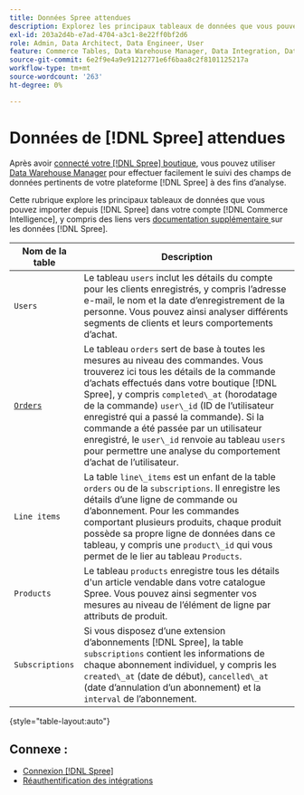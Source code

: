 ```yaml
---
title: Données Spree attendues
description: Explorez les principaux tableaux de données que vous pouvez importer de Spree dans votre compte  [!DNL Commerce Intelligence] .
exl-id: 203a2d4b-e7ad-4704-a3c1-8e22ff0bf2d6
role: Admin, Data Architect, Data Engineer, User
feature: Commerce Tables, Data Warehouse Manager, Data Integration, Data Import/Export
source-git-commit: 6e2f9e4a9e91212771e6f6baa8c2f8101125217a
workflow-type: tm+mt
source-wordcount: '263'
ht-degree: 0%

---
```


# Données de [!DNL Spree] attendues

Après avoir [connecté votre [!DNL Spree] boutique](../../../data-analyst/importing-data/integrations/spree.md), vous pouvez utiliser [Data Warehouse Manager](../../data-warehouse-mgr/tour-dwm.md) pour effectuer facilement le suivi des champs de données pertinents de votre plateforme [!DNL Spree] à des fins d’analyse.

Cette rubrique explore les principaux tableaux de données que vous pouvez importer depuis [!DNL Spree] dans votre compte [!DNL Commerce Intelligence], y compris des liens vers [ documentation supplémentaire ](https://guides.spreecommerce.org/developer/addresses.html#address) sur les données [!DNL Spree].

| **Nom de la table** | **Description** |
|-----|-----|
| `Users` | Le tableau `users` inclut les détails du compte pour les clients enregistrés, y compris l’adresse e-mail, le nom et la date d’enregistrement de la personne. Vous pouvez ainsi analyser différents segments de clients et leurs comportements d’achat. |
| [`Orders`](https://guides.spreecommerce.org/developer/orders.html#overview) | Le tableau `orders` sert de base à toutes les mesures au niveau des commandes. Vous trouverez ici tous les détails de la commande d’achats effectués dans votre boutique [!DNL Spree], y compris `completed\_at` (horodatage de la commande) `user\_id` (ID de l’utilisateur enregistré qui a passé la commande). Si la commande a été passée par un utilisateur enregistré, le `user\_id` renvoie au tableau `users` pour permettre une analyse du comportement d’achat de l’utilisateur. |
| `Line items` | La table `line\_items` est un enfant de la table `orders` ou de la `subscriptions`. Il enregistre les détails d’une ligne de commande ou d’abonnement. Pour les commandes comportant plusieurs produits, chaque produit possède sa propre ligne de données dans ce tableau, y compris une `product\_id` qui vous permet de le lier au tableau `Products`. |
| `Products` | Le tableau `products` enregistre tous les détails d&#39;un article vendable dans votre catalogue Spree. Vous pouvez ainsi segmenter vos mesures au niveau de l’élément de ligne par attributs de produit. |
| `Subscriptions` | Si vous disposez d’une extension d’abonnements [!DNL Spree], la table `subscriptions` contient les informations de chaque abonnement individuel, y compris les `created\_at` (date de début), `cancelled\_at` (date d’annulation d’un abonnement) et la `interval` de l’abonnement. |

{style="table-layout:auto"}

## Connexe :

* [Connexion  [!DNL Spree]](../integrations/spree.md)
* [Réauthentification des intégrations](https://experienceleague.adobe.com/docs/commerce-knowledge-base/kb/how-to/mbi-reauthenticating-integrations.html?lang=fr)

